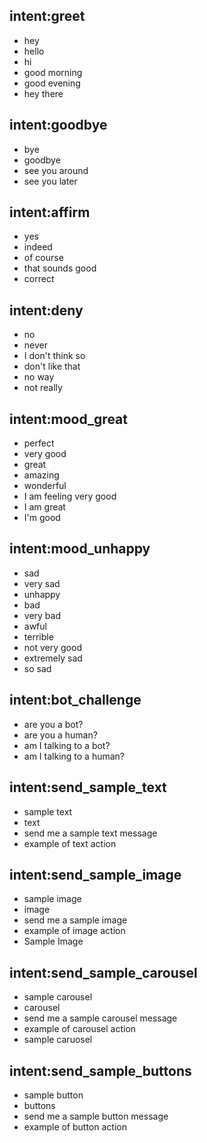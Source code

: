 ## intent:greet
- hey
- hello
- hi
- good morning
- good evening
- hey there

## intent:goodbye
- bye
- goodbye
- see you around
- see you later

## intent:affirm
- yes
- indeed
- of course
- that sounds good
- correct

## intent:deny
- no
- never
- I don't think so
- don't like that
- no way
- not really

## intent:mood_great
- perfect
- very good
- great
- amazing
- wonderful
- I am feeling very good
- I am great
- I'm good

## intent:mood_unhappy
- sad
- very sad
- unhappy
- bad
- very bad
- awful
- terrible
- not very good
- extremely sad
- so sad

## intent:bot_challenge
- are you a bot?
- are you a human?
- am I talking to a bot?
- am I talking to a human?

## intent:send_sample_text
- sample text
- text
- send me a sample text message
- example of text action

## intent:send_sample_image
- sample image
- image
- send me a sample image
- example of image action
- Sample Image

## intent:send_sample_carousel
- sample carousel
- carousel
- send me a sample carousel message
- example of carousel action
- sample caruosel

## intent:send_sample_buttons
- sample button
- buttons
- send me a sample button message
- example of button action
